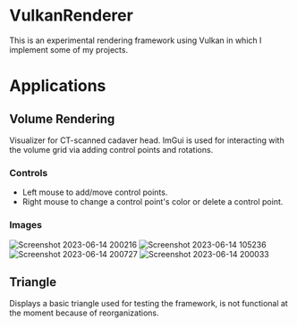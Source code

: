 # VulkanRenderer
This is an experimental rendering framework using Vulkan in which I implement some of my projects.

# Applications
## Volume Rendering
Visualizer for CT-scanned cadaver head. ImGui is used for interacting with the volume grid via adding control points and rotations.
### Controls
- Left mouse to add/move control points.
- Right mouse to change a control point's color or delete a control point.
### Images
![Screenshot 2023-06-14 200216](https://github.com/HungVu810/VulkanRenderer/assets/63895487/2dec7041-a631-4adf-ad67-47ff2bccce4e)
![Screenshot 2023-06-14 105236](https://github.com/HungVu810/VulkanRenderer/assets/63895487/b8097e88-49bb-468f-b2fa-2d1dbecb4348)
![Screenshot 2023-06-14 200727](https://github.com/HungVu810/VulkanRenderer/assets/63895487/48e7760e-1c6f-4011-9d74-f83690bb8f80)
![Screenshot 2023-06-14 200033](https://github.com/HungVu810/VulkanRenderer/assets/63895487/d02a9396-53d4-429d-b58d-691fe1a7d9ed)


## Triangle
Displays a basic triangle used for testing the framework, is not functional at the moment because of reorganizations.
